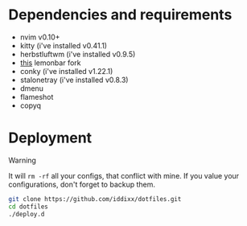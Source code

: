 # Dependencies and requirements

- nvim v0.10+
- kitty (i've installed v0.41.1)
- herbstluftwm (i've installed v0.9.5)
- [this](https://github.com/drscream/lemonbar-xft) lemonbar fork
- conky (i've installed v1.22.1)
- stalonetray (i've installed v0.8.3)
- dmenu
- flameshot
- copyq

# Deployment

> [!WARNING]
> It will `rm -rf` all your configs, that conflict with mine.
> If you value your configurations, don't forget to backup them.

```bash
git clone https://github.com/iddixx/dotfiles.git
cd dotfiles
./deploy.d
```
